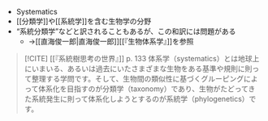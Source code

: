 - Systematics
- [[分類学]]や[[系統学]]を含む生物学の分野
- “系統分類学”などと訳されることもあるが、この和訳には問題がある
  - →[[直海俊一郎|直海俊一郎]][[『生物体系学』]]を参照

> [!CITE] [[『系統樹思考の世界』]] p. 133
> 体系学（systematics）とは地球上にいまいる、あるいは過去にいたさまざまな生物をある基準や規則に則って整理する学問です。そして、生物間の類似性に基づくグルーピングによって体系化を目指すのが分類学（taxonomy）であり、生物がたどってきた系統発生に則って体系化しようとするのが系統学（phylogenetics）です。